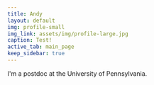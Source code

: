 ```yaml
---
title: Andy
layout: default
img: profile-small
img_link: assets/img/profile-large.jpg
caption: Test!
active_tab: main_page 
keep_sidebar: true 
---
```



I'm a postdoc at the University of Pennsylvania. 